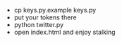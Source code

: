 - cp keys.py.example keys.py
- put your tokens there
- python twitter.py
- open index.html and enjoy stalking
